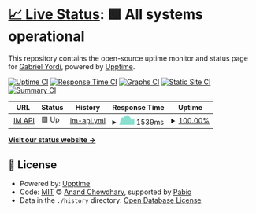 # [📈 Live Status](https://uptime.matungos.com): <!--live status--> **🟩 All systems operational**

This repository contains the open-source uptime monitor and status page for [Gabriel Yordi](https://uptime.matungos.com), powered by [Upptime](https://github.com/upptime/upptime).

[![Uptime CI](https://github.com/Matungos/upptime/workflows/Uptime%20CI/badge.svg)](https://github.com/Matungos/upptime/actions?query=workflow%3A%22Uptime+CI%22)
[![Response Time CI](https://github.com/Matungos/upptime/workflows/Response%20Time%20CI/badge.svg)](https://github.com/Matungos/upptime/actions?query=workflow%3A%22Response+Time+CI%22)
[![Graphs CI](https://github.com/Matungos/upptime/workflows/Graphs%20CI/badge.svg)](https://github.com/Matungos/upptime/actions?query=workflow%3A%22Graphs+CI%22)
[![Static Site CI](https://github.com/Matungos/upptime/workflows/Static%20Site%20CI/badge.svg)](https://github.com/Matungos/upptime/actions?query=workflow%3A%22Static+Site+CI%22)
[![Summary CI](https://github.com/Matungos/upptime/workflows/Summary%20CI/badge.svg)](https://github.com/Matungos/upptime/actions?query=workflow%3A%22Summary+CI%22)

<!--start: status pages-->
<!-- This summary is generated by Upptime (https://github.com/upptime/upptime) -->
<!-- Do not edit this manually, your changes will be overwritten -->
<!-- prettier-ignore -->
| URL | Status | History | Response Time | Uptime |
| --- | ------ | ------- | ------------- | ------ |
| <img alt="" src="https://icons.duckduckgo.com/ip3/api.montevideo.gub.uy.ico" height="13"> [IM API](https://api.montevideo.gub.uy/transporteRest/variantes/3873) | 🟩 Up | [im-api.yml](https://github.com/Matungos/upptime/commits/HEAD/history/im-api.yml) | <details><summary><img alt="Response time graph" src="./graphs/im-api/response-time-week.png" height="20"> 1539ms</summary><br><a href="https://uptime.matungos.com/history/im-api"><img alt="Response time 1815" src="https://img.shields.io/endpoint?url=https%3A%2F%2Fraw.githubusercontent.com%2FMatungos%2Fupptime%2FHEAD%2Fapi%2Fim-api%2Fresponse-time.json"></a><br><a href="https://uptime.matungos.com/history/im-api"><img alt="24-hour response time 1805" src="https://img.shields.io/endpoint?url=https%3A%2F%2Fraw.githubusercontent.com%2FMatungos%2Fupptime%2FHEAD%2Fapi%2Fim-api%2Fresponse-time-day.json"></a><br><a href="https://uptime.matungos.com/history/im-api"><img alt="7-day response time 1539" src="https://img.shields.io/endpoint?url=https%3A%2F%2Fraw.githubusercontent.com%2FMatungos%2Fupptime%2FHEAD%2Fapi%2Fim-api%2Fresponse-time-week.json"></a><br><a href="https://uptime.matungos.com/history/im-api"><img alt="30-day response time 1592" src="https://img.shields.io/endpoint?url=https%3A%2F%2Fraw.githubusercontent.com%2FMatungos%2Fupptime%2FHEAD%2Fapi%2Fim-api%2Fresponse-time-month.json"></a><br><a href="https://uptime.matungos.com/history/im-api"><img alt="1-year response time 1815" src="https://img.shields.io/endpoint?url=https%3A%2F%2Fraw.githubusercontent.com%2FMatungos%2Fupptime%2FHEAD%2Fapi%2Fim-api%2Fresponse-time-year.json"></a></details> | <details><summary><a href="https://uptime.matungos.com/history/im-api">100.00%</a></summary><a href="https://uptime.matungos.com/history/im-api"><img alt="All-time uptime 100.00%" src="https://img.shields.io/endpoint?url=https%3A%2F%2Fraw.githubusercontent.com%2FMatungos%2Fupptime%2FHEAD%2Fapi%2Fim-api%2Fuptime.json"></a><br><a href="https://uptime.matungos.com/history/im-api"><img alt="24-hour uptime 100.00%" src="https://img.shields.io/endpoint?url=https%3A%2F%2Fraw.githubusercontent.com%2FMatungos%2Fupptime%2FHEAD%2Fapi%2Fim-api%2Fuptime-day.json"></a><br><a href="https://uptime.matungos.com/history/im-api"><img alt="7-day uptime 100.00%" src="https://img.shields.io/endpoint?url=https%3A%2F%2Fraw.githubusercontent.com%2FMatungos%2Fupptime%2FHEAD%2Fapi%2Fim-api%2Fuptime-week.json"></a><br><a href="https://uptime.matungos.com/history/im-api"><img alt="30-day uptime 100.00%" src="https://img.shields.io/endpoint?url=https%3A%2F%2Fraw.githubusercontent.com%2FMatungos%2Fupptime%2FHEAD%2Fapi%2Fim-api%2Fuptime-month.json"></a><br><a href="https://uptime.matungos.com/history/im-api"><img alt="1-year uptime 100.00%" src="https://img.shields.io/endpoint?url=https%3A%2F%2Fraw.githubusercontent.com%2FMatungos%2Fupptime%2FHEAD%2Fapi%2Fim-api%2Fuptime-year.json"></a></details>

<!--end: status pages-->

[**Visit our status website →**](https://uptime.matungos.com)

## 📄 License

- Powered by: [Upptime](https://github.com/upptime/upptime)
- Code: [MIT](./LICENSE) © [Anand Chowdhary](https://anandchowdhary.com), supported by [Pabio](https://pabio.com)
- Data in the `./history` directory: [Open Database License](https://opendatacommons.org/licenses/odbl/1-0/)
